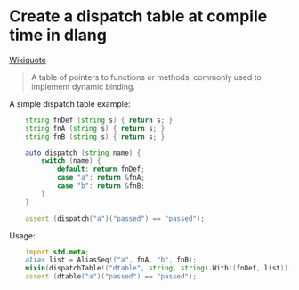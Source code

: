 # Create a dispatch table at compile time in dlang

[Wikiquote](https://en.wiktionary.org/wiki/dispatch_table)
> A table of pointers to functions or methods, commonly used to implement dynamic binding. 

A simple dispatch table example: 
```D
    string fnDef (string s) { return s; }
    string fnA (string s) { return s; }
    string fnB (string s) { return s; }

    auto dispatch (string name) {
        switch (name) {
            default: return fnDef;
            case "a": return &fnA;
            case "b": return &fnB;
        }
    }

    assert (dispatch("a")("passed") == "passed");
```

Usage:
```D
    import std.meta;
    alias list = AliasSeq!("a", fnA, "b", fnB);
    mixin(dispatchTable!("dtable", string, string).With!(fnDef, list));
    assert (dtable("a")("passed") == "passed");
```
